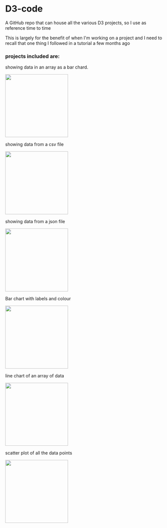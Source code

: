 # D3-code

A GitHub repo that can house all the various D3 projects, so I use as reference time to time

This is largely for the benefit of when I'm working on a project and I need to recall that one thing I followed in a tutorial a few months ago

### projects included are:
showing data in an array as a bar chard. 

<img src="https://user-images.githubusercontent.com/41472850/56082254-8080f980-5e0e-11e9-9a72-b695d87589ee.png" width="200">

showing data from a csv file

<img src="https://user-images.githubusercontent.com/41472850/56082960-099c2e80-5e17-11e9-8dbd-fc120cb6baf8.png" width="200">

showing data from a json file

<img src="https://user-images.githubusercontent.com/41472850/56082962-0a34c500-5e17-11e9-8f00-efbdeca6e2eb.png" width="200">

Bar chart with labels and colour

<img src="https://user-images.githubusercontent.com/41472850/56082964-0a34c500-5e17-11e9-8ab1-686c5416df07.png" width="200">

line chart of an array of data

<img src="https://user-images.githubusercontent.com/41472850/56082965-0a34c500-5e17-11e9-9862-d9e70180a092.png" width="200">

scatter plot of all the data points

<img src="https://user-images.githubusercontent.com/41472850/56082967-0acd5b80-5e17-11e9-857f-e3ffdca722ef.png" width="200">
